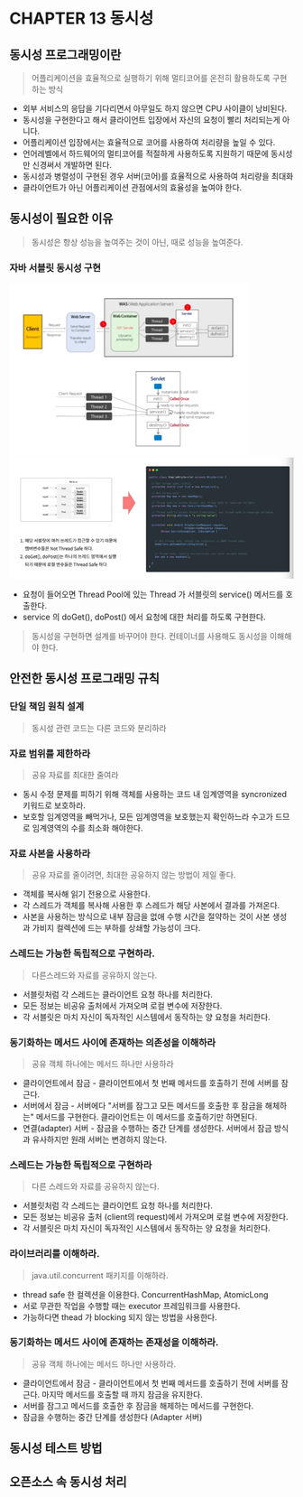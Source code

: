 # CHAPTER 13 동시성

## 동시성 프로그래밍이란
> 어플리케이션을 효율적으로 실행하기 위해 멀티코어를 온전히 활용하도록 구현하는 방식
- 외부 서비스의 응답을 기다리면서 아무일도 하지 않으면 CPU 사이클이 낭비된다.
- 동시성을 구현한다고 해서 클라이언트 입장에서 자신의 요청이 빨리 처리되는게 아니다.
- 어플리케이션 입장에서는 효율적으로 코어를 사용하여 처리량을 높일 수 있다.
- 언어레벨에서 하드웨어의 멀티코어를 적절하게 사용하도록 지원하기 때문에 동시성만 신경써서 개발하면 된다.
- 동시성과 병렬성이 구현된 경우 서버(코어)를 효율적으로 사용하여 처리량을 최대화
- 클라이언트가 아닌 어플리케이션 관점에서의 효율성을 높여야 한다. 

## 동시성이 필요한 이유
> 동시성은 항상 성능을 높여주는 것이 아닌, 때로 성능을 높여준다.
### 자바 서블릿 동시성 구현
![img.png](imgs/img.png)
![img.png](imgs/img2.png)
- 요청이 들어오면 Thread Pool에 있는 Thread 가 서블릿의 service() 메서드를 호출한다.
- service 의 doGet(), doPost() 에서 요청에 대한 처리를 하도록 구현한다.
> 동시성을 구현하면 설계를 바꾸어야 한다.
> 컨테이너를 사용해도 동시성을 이해해야 한다.

## 안전한 동시성 프로그래밍 규칙
### 단일 책임 원칙 설계
> 동시성 관련 코드는 다른 코드와 분리하라
### 자료 범위를 제한하라
> 공유 자료를 최대한 줄여라
- 동시 수정 문제를 피하기 위해 객체를 사용하는 코드 내 임계영역을 syncronized 키워드로 보호하라.
- 보호할 임계영역을 빼먹거나, 모든 임계영역을 보호했는지 확인하느라 수고가 드므로 임계영역의 수를 최소화 해야한다.
### 자료 사본을 사용하라
>공유 자료를 줄이려면, 최대한 공유하지 않는 방법이 제일 좋다.
- 객체를 복사해 읽기 전용으로 사용한다.
- 각 스레드가 객체를 복사해 사용한 후 스레드가 해당 사본에서 결과를 가져온다.
- 사본을 사용하는 방식으로 내부 잠금을 없애 수행 시간을 절약하는 것이 사본 생성과 가비지 컬렉션에 드는 부하를 상쇄할 가능성이 크다.
### 스레드는 가능한 독립적으로 구현하라.
> 다른스레드와 자료를 공유하지 않는다.
- 서블릿처럼 각 스레드는 클라이언트 요청 하나를 처리한다.
- 모든 정보는 비공유 출처에서 가져오며 로컬 변수에 저장한다.
- 각 서블릿은 마치 자신이 독자적인 시스템에서 동작하는 양 요청을 처리한다.
### 동기화하는 메서드 사이에 존재하는 의존성을 이해하라
> 공유 객체 하나에는 메서드 하나만 사용하라
- 클라이언트에서 잠금 - 클라이언트에서 첫 번째 메서드를 호출하기 전에 서버를 잠근다.
- 서버에서 잠금 - 서버에다 "서버를 잠그고 모든 메서드를 호출한 후 잠금을 해체하는" 메서드를 구현한다. 클라이언트는 이 메서드를 호출하기만 하면된다.
- 연결(adapter) 서버 - 잠금을 수행하는 중간 단계를 생성한다. 서버에서 잠금 방식과 유사하지만 원래 서버는 변경하지 않는다.
### 스레드는 가능한 독립적으로 구현하라
> 다른 스레드와 자료를 공유하지 않는다.
- 서블릿처럼 각 스레드는 클라이언트 요청 하나를 처리한다.
- 모든 정보는 비공유 출처 (client의 request)에서 가져오며 로컬 변수에 저장한다.
- 각 서블릿은 마치 자신이 독자적인 시스템에서 동작하는 양 요청을 처리한다.
### 라이브러리를 이해하라.
> java.util.concurrent 패키지를 이해하라.
- thread safe 한 컬렉션을 이용한다. ConcurrentHashMap, AtomicLong
- 서로 무관한 작업을 수행할 때는 executor 프레임워크를 사용한다.
- 가능하다면 thead 가 blocking 되지 않는 방법을 사용한다.
### 동기화하는 메서드 사이에 존재하는 존재성을 이해하라.
> 공유 객체 하나에는 메서드 하나만 사용하라.
- 클라이언트에서 잠금 - 클라이언트에서 첫 번째 메서드를 호출하기 전에 서버를 잠근다. 마지막 메서드를 호출할 때 까지 잠금을 유지한다.
- 서버를 잠그고 메서드를 호출한 후 잠금을 해제하는 메서드를 구현한다.
- 잠금을 수행하는 중간 단계를 생성한다 (Adapter 서버)



## 동시성 테스트 방법


## 오픈소스 속 동시성 처리
